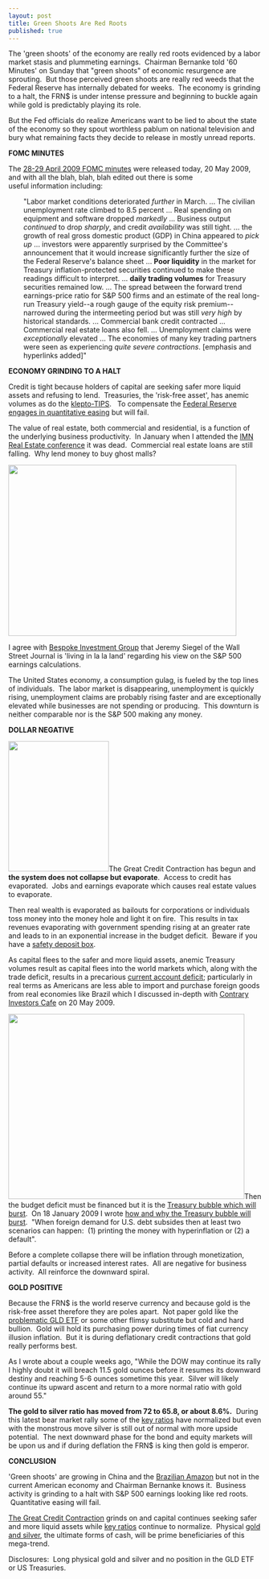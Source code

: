 ```yaml
---
layout: post
title: Green Shoots Are Red Roots
published: true
---
```

<p>The 'green shoots' of the economy are really red roots evidenced by a labor market stasis and plummeting earnings.  Chairman Bernanke told '60 Minutes' on Sunday that "green shoots" of economic resurgence are sprouting.  But those perceived green shoots are really red weeds that the Federal Reserve has internally debated for weeks.  The economy is grinding to a halt, the FRN$ is under intense pressure and beginning to buckle again while gold is predictably playing its role.</p>
<p>But the Fed officials do realize Americans want to be lied to about the state of the economy so they spout worthless pablum on national television and bury what remaining facts they decide to release in mostly unread reports.</p>
<p><strong>FOMC MINUTES</strong></p>
<p>The <a href="http://www.federalreserve.gov/monetarypolicy/fomcminutes20090429.htm" target="_blank">28-29 April 2009 FOMC minutes</a> were released today, 20 May 2009, and with all the blah, blah, blah edited out there is some useful information including:</p>
<p style="padding-left: 30px;">"Labor market conditions deteriorated <em>further</em> in March. ... The civilian unemployment rate climbed to 8.5 percent ... Real spending on equipment and software dropped <em>markedly</em> ... Business output <em>continued</em> to drop <em>sharply</em>, and credit <em>availability</em> was still tight. ... the growth of real gross domestic product (GDP) in China appeared to <em>pick up</em> ... investors were apparently surprised by the Committee's announcement that it would increase significantly further the size of the Federal Reserve's balance sheet ... <strong>Poor liquidity</strong> in the market for Treasury inflation-protected securities continued to make these readings difficult to interpret. ... <strong>daily trading volumes</strong> for Treasury securities remained low. ... The spread between the forward trend earnings-price ratio for S&amp;P 500 firms and an estimate of the real long-run Treasury yield--a rough gauge of the equity risk premium--narrowed during the intermeeting period but was still <em>very high</em> by historical standards. ... Commercial bank credit contracted ... Commercial real estate loans also fell. ... Unemployment claims were <em>exceptionally</em> elevated ... The economies of many key trading partners were seen as experiencing <em>quite severe contractions</em>. [emphasis and hyperlinks added]"</p>
<p><strong>ECONOMY GRINDING TO A HALT</strong></p>
<p>Credit is tight because holders of capital are seeking safer more liquid assets and refusing to lend.  Treasuries, the 'risk-free asset', has anemic volumes as do the <a href="http://www.runtogold.com/2009/02/please-steal-from-us-a-lesson-from-tips/" target="_blank">klepto-TIPS</a>.   To compensate the <a href="http://www.runtogold.com/2009/03/federal-reserve-will-fail-with-quantitative-easing/" target="_blank">Federal Reserve engages in quantitative easing</a> but will fail.</p>
<p>The value of real estate, both commercial and residential, is a function of the underlying business productivity.  In January when I attended the <a href="http://www.runtogold.com/2009/01/imn-real-estate-conference-and-cambridge-house/" target="_blank">IMN Real Estate conference</a> it was dead.  Commercial real estate loans are still falling.  Why lend money to buy ghost malls?</p>
<p><a href="http://www.runtogold.com" target="_blank"><img class="aligncenter" title="S&amp;P 500 Earnings decline 90%" src="{{ site.baseurl }}/images/SP500-Earning-Decline.gif" alt="" width="454" height="340" /></a></p>
<p>I agree with <a href="http://seekingalpha.com/article/122695-are-s-p-500-earnings-wrong" target="_blank">Bespoke Investment Group</a> that Jeremy Siegel of the Wall Street Journal is 'living in la la land' regarding his view on the S&amp;P 500 earnings calculations.</p>
<p>The United States economy, a consumption gulag, is fueled by the top lines of individuals.  The labor market is disappearing, unemployment is quickly rising, unemployment claims are probably rising faster and are exceptionally elevated while businesses are not spending or producing.  This downturn is neither comparable nor is the S&amp;P 500 making any money.</p>
<p><strong>DOLLAR NEGATIVE</strong></p>
<p><a href="http://www.creditcontraction.com" target="_blank"><img class="alignleft" title="The Great Credit Contraction Book" src="{{ site.baseurl }}/images/The-Great-Credit-Contraction-Book-200x259.jpg" alt="" width="200" height="259" /></a>The Great Credit Contraction has begun and <strong>the system does not collapse but evaporate</strong>.  Access to credit has evaporated.  Jobs and earnings evaporate which causes real estate values to evaporate.</p>
<p>Then real wealth is evaporated as bailouts for corporations or individuals toss money into the money hole and light it on fire.  This results in tax revenues evaporating with government spending rising at an greater rate and leads to in an exponential increase in the budget deficit.  Beware if you have a <a href="http://www.runtogold.com/2009/01/state-budget-shortfalls-and-safety-deposit-boxes/" target="_blank">safety deposit box</a>.</p>
<p>As capital flees to the safer and more liquid assets, anemic Treasury volumes result as capital flees into the world markets which, along with the trade deficit, results in a precarious <a href="http://www.iie.com/research/topics/hottopic.cfm?HotTopicID=9" target="_blank">current account deficit</a>; particularly in real terms as Americans are less able to import and purchase foreign goods from real economies like Brazil which I discussed in-depth with <a href="http://podcast.runtogold.com/2009/05/20/rtg-35-2009-05-20/" target="_blank">Contrary Investors Cafe</a> on 20 May 2009.</p>
<p><a href="http://www.runtogold.com" target="_blank"><img class="aligncenter" title="The projected budget deficit under President Obama" src="{{ site.baseurl }}/images/ObamaDeficit.jpg" alt="" width="470" height="368" /></a>Then the budget deficit must be financed but it is the <a href="http://www.runtogold.com/2009/01/united-states-treasuries-are-the-biggest-bubble-of-all/" target="_blank">Treasury bubble which will burst</a>.  On 18 January 2009 I wrote <a href="http://www.runtogold.com/2009/01/why-and-how-the-treasury-bubble-will-burst/" target="_blank">how and why the Treasury bubble will burst</a>.  "When foreign demand for U.S. debt subsides then at least two scenarios can happen:  (1) printing the money with hyperinflation or (2) a default".</p>
<p>Before a complete collapse there will be inflation through monetization, partial defaults or increased interest rates.  All are negative for business activity.  All reinforce the downward spiral. </p>
<p><strong>GOLD POSITIVE</strong></p>
<p>Because the FRN$ is the world reserve currency and because gold is the risk-free asset therefore they are poles apart.  Not paper gold like the <a href="http://www.runtogold.com/2008/12/a-problem-with-gld-and-slv-etfs/" target="_blank">problematic GLD ETF</a> or some other flimsy substitute but cold and hard bullion.  Gold will hold its purchasing power during times of fiat currency illusion inflation.  But it is during deflationary credit contractions that gold really performs best.</p>
<p>As I wrote about a couple weeks ago, "While the DOW may continue its rally I highly doubt it will breach 11.5 gold ounces before it resumes its downward destiny and reaching 5-6 ounces sometime this year.  Silver will likely continue its upward ascent and return to a more normal ratio with gold around 55."</p>
<p><strong>The gold to silver ratio has moved from 72 to 65.8, or about 8.6%.</strong>  During this latest bear market rally some of the <a href="http://www.runtogold.com/key-ratios/" target="_blank">key ratios</a> have normalized but even with the monstrous move silver is still out of normal with more upside potential.  The next downward phase for the bond and equity markets will be upon us and if during deflation the FRN$ is king then gold is emperor.</p>
<p><strong>CONCLUSION</strong></p>
<p>'Green shoots' are growing in China and the <a href="http://www.runtogold.com/2009/05/brazil-bucking-the-buck/" target="_blank">Brazilian Amazon</a> but not in the current American economy and Chairman Bernanke knows it.  Business activity is grinding to a halt with S&amp;P 500 earnings looking like red roots.  Quantitative easing will fail.</p>
<p><a href="http://www.creditcontraction.com" target="_blank">The Great Credit Contraction</a> grinds on and capital continues seeking safer and more liquid assets while <a href="http://www.runtogold.com/key-ratios/" target="_blank">key ratios</a> continue to normalize.  Physical <a href="http://www.runtogold.com/goldmoney" target="_blank">gold and silver</a>, the ultimate forms of cash, will be prime beneficiaries of this mega-trend.</p>
<p>Disclosures:  Long physical gold and silver and no position in the GLD ETF or US Treasuries.</p>
